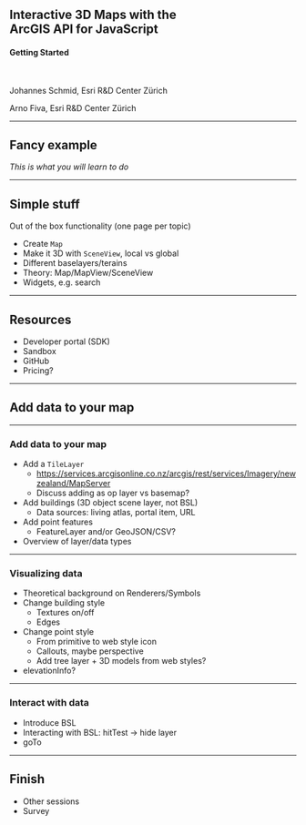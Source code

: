 
<!-- .slide: data-background="images/bg-1.png" -->

## Interactive 3D Maps with the<br/> ArcGIS API for JavaScript

#### Getting Started

<br />

<p>Johannes Schmid, Esri R&amp;D Center Z&uuml;rich</p>
<p>Arno Fiva, Esri R&amp;D Center Z&uuml;rich</p>

---

<!-- .slide: data-background="images/bg-4.png" -->

## Fancy example

<i>This is what you will learn to do</i>

---

<!-- .slide: data-background="images/bg-4.png" -->

## Simple stuff

Out of the box functionality (one page per topic)
<ul>
  <li>Create <code>Map</code></li>
  <li>Make it 3D with <code>SceneView</code>, local vs global</li>
  <li>Different baselayers/terains</li>
  <li>Theory: Map/MapView/SceneView</li>
  <li>Widgets, e.g. search</li>
</ul>


---

<!-- .slide: data-background="images/bg-4.png" -->

## Resources

<ul>
  <li>Developer portal (SDK)</li>
  <li>Sandbox</li>
  <li>GitHub</li>
  <li>Pricing?</li>
</ul>

---

<!-- .slide: data-background="images/bg-4.png" -->

## Add data to your map

---

<!-- .slide: data-background="images/bg-3.png" -->

### Add data to your map

- Add a `TileLayer`
  - https://services.arcgisonline.co.nz/arcgis/rest/services/Imagery/newzealand/MapServer
  - Discuss adding as op layer vs basemap?  
- Add buildings (3D object scene layer, not BSL)
  - Data sources: living atlas, portal item, URL
- Add point features
  - FeatureLayer and/or GeoJSON/CSV?
- Overview of layer/data types

---

<!-- .slide: data-background="images/bg-3.png" -->

### Visualizing data

- Theoretical background on Renderers/Symbols
- Change building style
  - Textures on/off
  - Edges
- Change point style
  - From primitive to web style icon
  - Callouts, maybe perspective
  - Add tree layer + 3D models from web styles?
- elevationInfo? 

---

<!-- .slide: data-background="images/bg-3.png" -->

### Interact with data

- Introduce BSL
- Interacting with BSL: hitTest -> hide layer
- goTo 

---

<!-- .slide: data-background="images/bg-4.png" -->

## Finish

* Other sessions
* Survey
